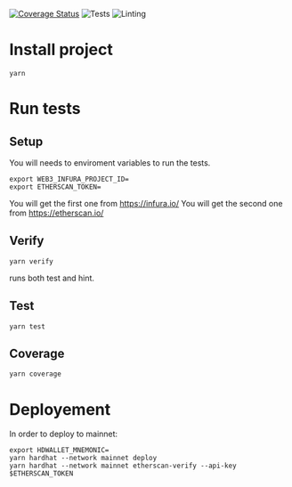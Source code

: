 [![Coverage Status](https://coveralls.io/repos/github/pooltogether/sushi-pooltogether/badge.svg?branch=master)](https://coveralls.io/github/pooltogether/sushi-pooltogether?branch=master)
![Tests](https://github.com/pooltogether/sushi-pooltogether/actions/workflows/test.yml/badge.svg)
![Linting](https://github.com/pooltogether/sushi-pooltogether/actions/workflows/lint.yml/badge.svg)

# Install project

```
yarn
```

# Run tests

## Setup

You will needs to enviroment variables to run the tests.

```
export WEB3_INFURA_PROJECT_ID=
export ETHERSCAN_TOKEN=
```

You will get the first one from https://infura.io/
You will get the second one from https://etherscan.io/


## Verify

```
yarn verify
```

runs both test and hint.

## Test

```
yarn test
```


## Coverage

```
yarn coverage
```

# Deployement

In order to deploy to mainnet:
```
export HDWALLET_MNEMONIC=
yarn hardhat --network mainnet deploy
yarn hardhat --network mainnet etherscan-verify --api-key $ETHERSCAN_TOKEN
```

